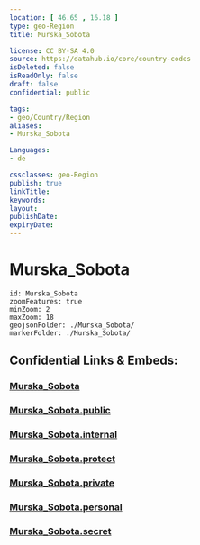 ```yaml
---
location: [ 46.65 , 16.18 ] 
type: geo-Region
title: Murska_Sobota

license: CC BY-SA 4.0
source: https://datahub.io/core/country-codes
isDeleted: false
isReadOnly: false
draft: false
confidential: public

tags:
- geo/Country/Region
aliases:
- Murska_Sobota

Languages:
- de

cssclasses: geo-Region
publish: true
linkTitle: 
keywords: 
layout: 
publishDate: 
expiryDate: 
---
```


# Murska_Sobota

```leaflet
id: Murska_Sobota
zoomFeatures: true 
minZoom: 2 
maxZoom: 18
geojsonFolder: ./Murska_Sobota/
markerFolder: ./Murska_Sobota/
```


## Confidential Links & Embeds: 

### [Murska_Sobota](/_Standards/Earth/Continent/Europe/Europe~Central/Slovenia/Regions~Slovenia/Pomurska/counties~Pomurska/Murska_Sobota.md) 

### [Murska_Sobota.public](/_public/Earth/Continent/Europe/Europe~Central/Slovenia/Regions~Slovenia/Pomurska/counties~Pomurska/Murska_Sobota.public.md) 

### [Murska_Sobota.internal](/_internal/Earth/Continent/Europe/Europe~Central/Slovenia/Regions~Slovenia/Pomurska/counties~Pomurska/Murska_Sobota.internal.md) 

### [Murska_Sobota.protect](/_protect/Earth/Continent/Europe/Europe~Central/Slovenia/Regions~Slovenia/Pomurska/counties~Pomurska/Murska_Sobota.protect.md) 

### [Murska_Sobota.private](/_private/Earth/Continent/Europe/Europe~Central/Slovenia/Regions~Slovenia/Pomurska/counties~Pomurska/Murska_Sobota.private.md) 

### [Murska_Sobota.personal](/_personal/Earth/Continent/Europe/Europe~Central/Slovenia/Regions~Slovenia/Pomurska/counties~Pomurska/Murska_Sobota.personal.md) 

### [Murska_Sobota.secret](/_secret/Earth/Continent/Europe/Europe~Central/Slovenia/Regions~Slovenia/Pomurska/counties~Pomurska/Murska_Sobota.secret.md)

